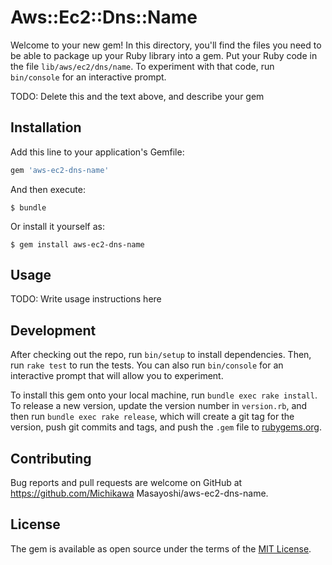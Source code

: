 # Aws::Ec2::Dns::Name

Welcome to your new gem! In this directory, you'll find the files you need to be able to package up your Ruby library into a gem. Put your Ruby code in the file `lib/aws/ec2/dns/name`. To experiment with that code, run `bin/console` for an interactive prompt.

TODO: Delete this and the text above, and describe your gem

## Installation

Add this line to your application's Gemfile:

```ruby
gem 'aws-ec2-dns-name'
```

And then execute:

    $ bundle

Or install it yourself as:

    $ gem install aws-ec2-dns-name

## Usage

TODO: Write usage instructions here

## Development

After checking out the repo, run `bin/setup` to install dependencies. Then, run `rake test` to run the tests. You can also run `bin/console` for an interactive prompt that will allow you to experiment.

To install this gem onto your local machine, run `bundle exec rake install`. To release a new version, update the version number in `version.rb`, and then run `bundle exec rake release`, which will create a git tag for the version, push git commits and tags, and push the `.gem` file to [rubygems.org](https://rubygems.org).

## Contributing

Bug reports and pull requests are welcome on GitHub at https://github.com/Michikawa Masayoshi/aws-ec2-dns-name.


## License

The gem is available as open source under the terms of the [MIT License](http://opensource.org/licenses/MIT).

